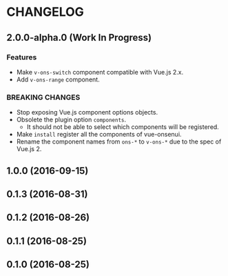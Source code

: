 <!--
Guidelines:
 * Release dates should be in UTC.
    * They can be retrieved from `npm info <package-name>`.
-->

CHANGELOG
====

2.0.0-alpha.0 (Work In Progress)
----

### Features
 * Make `v-ons-switch` component compatible with Vue.js 2.x.
 * Add `v-ons-range` component.

<!--
### Bug Fixes
 * 

### PEER-DEPENDENCY UPDATES
 * 
-->

### BREAKING CHANGES
 * Stop exposing Vue.js component options objects.
 * Obsolete the plugin option `components`.
   * It should not be able to select which components will be registered.
 * Make `install` register all the components of vue-onsenui.
 * Rename the component names from `ons-*` to `v-ons-*` due to the spec of Vue.js 2.

1.0.0 (2016-09-15)
----

0.1.3 (2016-08-31)
----

0.1.2 (2016-08-26)
----

0.1.1 (2016-08-25)
----

0.1.0 (2016-08-25)
----
